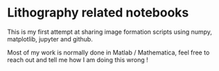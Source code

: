 # Lithography related notebooks

This is my first attempt at sharing image formation scripts using numpy, matplotlib, jupyter and github.

Most of my work is normally done in Matlab / Mathematica,  feel free to reach out and tell me how I am doing this wrong ! 
